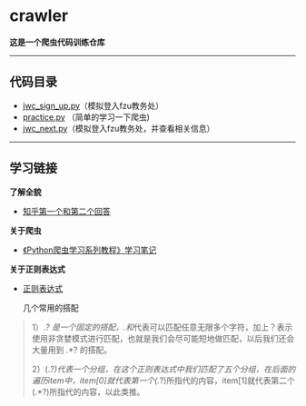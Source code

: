 # crawler
**这是一个爬虫代码训练仓库**

---

## 代码目录

- [jwc_sign_up.py](https://github.com/peiqiaoWang/crawler/blob/master/jwc_sign_up.py)（模拟登入fzu教务处）
- [practice.py](https://github.com/peiqiaoWang/crawler/blob/master/practice.py) （简单的学习一下爬虫)
- [jwc_next.py](https://github.com/peiqiaoWang/crawler/blob/master/jwc_next.py)（模拟登入fzu教务处，并查看相关信息）

---

## 学习链接

**了解全貌**

- [知乎第一个和第二个回答](https://www.zhihu.com/question/20899988)

**关于爬虫**

- [《Python爬虫学习系列教程》学习笔记](http://www.cnblogs.com/xin-xin/p/4297852.html)

**关于正则表达式**

- [正则表达式](http://cuiqingcai.com/977.html)

  几个常用的搭配

> 1）.*? 是一个固定的搭配，.和*代表可以匹配任意无限多个字符，加上？表示使用非贪婪模式进行匹配，也就是我们会尽可能短地做匹配，以后我们还会大量用到 .*? 的搭配。
>
> 2）(.*?)代表一个分组，在这个正则表达式中我们匹配了五个分组，在后面的遍历item中，item[0]就代表第一个(.*?)所指代的内容，item[1]就代表第二个(.*?)所指代的内容，以此类推。